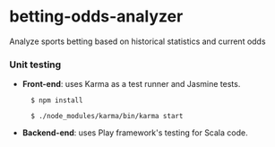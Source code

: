 # betting-odds-analyzer
Analyze sports betting based on historical statistics and current odds

### Unit testing

* **Front-end**: uses Karma as a test runner and Jasmine tests.

		$ npm install

		$ ./node_modules/karma/bin/karma start

* **Backend-end**: uses Play framework's testing for Scala code.